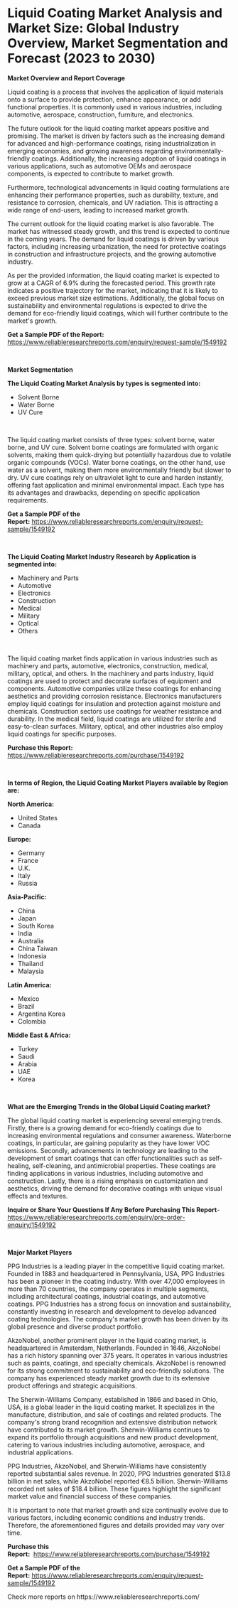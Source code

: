 <p><h1>Liquid Coating Market Analysis and Market Size: Global Industry Overview, Market Segmentation and Forecast (2023 to 2030)</h1></p><p><strong>Market Overview and Report Coverage</strong></p>
<p><p>Liquid coating is a process that involves the application of liquid materials onto a surface to provide protection, enhance appearance, or add functional properties. It is commonly used in various industries, including automotive, aerospace, construction, furniture, and electronics.</p><p>The future outlook for the liquid coating market appears positive and promising. The market is driven by factors such as the increasing demand for advanced and high-performance coatings, rising industrialization in emerging economies, and growing awareness regarding environmentally-friendly coatings. Additionally, the increasing adoption of liquid coatings in various applications, such as automotive OEMs and aerospace components, is expected to contribute to market growth.</p><p>Furthermore, technological advancements in liquid coating formulations are enhancing their performance properties, such as durability, texture, and resistance to corrosion, chemicals, and UV radiation. This is attracting a wide range of end-users, leading to increased market growth.</p><p>The current outlook for the liquid coating market is also favorable. The market has witnessed steady growth, and this trend is expected to continue in the coming years. The demand for liquid coatings is driven by various factors, including increasing urbanization, the need for protective coatings in construction and infrastructure projects, and the growing automotive industry.</p><p>As per the provided information, the liquid coating market is expected to grow at a CAGR of 6.9% during the forecasted period. This growth rate indicates a positive trajectory for the market, indicating that it is likely to exceed previous market size estimations. Additionally, the global focus on sustainability and environmental regulations is expected to drive the demand for eco-friendly liquid coatings, which will further contribute to the market's growth.</p></p>
<p><strong>Get a Sample PDF of the Report:</strong> <a href="https://www.reliableresearchreports.com/enquiry/request-sample/1549192">https://www.reliableresearchreports.com/enquiry/request-sample/1549192</a></p>
<p>&nbsp;</p>
<p><strong>Market Segmentation</strong></p>
<p><strong>The Liquid Coating Market Analysis by types is segmented into:</strong></p>
<p><ul><li>Solvent Borne</li><li>Water Borne</li><li>UV Cure</li></ul></p>
<p>&nbsp;</p>
<p><p>The liquid coating market consists of three types: solvent borne, water borne, and UV cure. Solvent borne coatings are formulated with organic solvents, making them quick-drying but potentially hazardous due to volatile organic compounds (VOCs). Water borne coatings, on the other hand, use water as a solvent, making them more environmentally friendly but slower to dry. UV cure coatings rely on ultraviolet light to cure and harden instantly, offering fast application and minimal environmental impact. Each type has its advantages and drawbacks, depending on specific application requirements.</p></p>
<p><strong>Get a Sample PDF of the Report:</strong>&nbsp;<a href="https://www.reliableresearchreports.com/enquiry/request-sample/1549192">https://www.reliableresearchreports.com/enquiry/request-sample/1549192</a></p>
<p>&nbsp;</p>
<p><strong>The Liquid Coating Market Industry Research by Application is segmented into:</strong></p>
<p><ul><li>Machinery and Parts</li><li>Automotive</li><li>Electronics</li><li>Construction</li><li>Medical</li><li>Military</li><li>Optical</li><li>Others</li></ul></p>
<p>&nbsp;</p>
<p><p>The liquid coating market finds application in various industries such as machinery and parts, automotive, electronics, construction, medical, military, optical, and others. In the machinery and parts industry, liquid coatings are used to protect and decorate surfaces of equipment and components. Automotive companies utilize these coatings for enhancing aesthetics and providing corrosion resistance. Electronics manufacturers employ liquid coatings for insulation and protection against moisture and chemicals. Construction sectors use coatings for weather resistance and durability. In the medical field, liquid coatings are utilized for sterile and easy-to-clean surfaces. Military, optical, and other industries also employ liquid coatings for specific purposes.</p></p>
<p><strong>Purchase this Report:</strong>&nbsp; <a href="https://www.reliableresearchreports.com/purchase/1549192">https://www.reliableresearchreports.com/purchase/1549192</a></p>
<p>&nbsp;</p>
<p><strong>In terms of Region, the Liquid Coating Market Players available by Region are:</strong></p>
<p>
    <p> <strong> North America: </strong>
        <ul>
            <li>United States</li>
            <li>Canada</li>
        </ul>
        </p> 
    <p> <strong> Europe: </strong>
        <ul>
            <li>Germany</li>
            <li>France</li>
            <li>U.K.</li>
            <li>Italy</li>
            <li>Russia</li>
        </ul>
        </p> 
    <p> <strong> Asia-Pacific: </strong>
        <ul>
            <li>China</li>
            <li>Japan</li>
            <li>South Korea</li>
            <li>India</li>
            <li>Australia</li>
            <li>China Taiwan</li>
            <li>Indonesia</li>
            <li>Thailand</li>
            <li>Malaysia</li>
        </ul>
        </p> 
    <p> <strong> Latin America: </strong>
        <ul>
            <li>Mexico</li>
            <li>Brazil</li>
            <li>Argentina Korea</li>
            <li>Colombia</li>
        </ul>
        </p> 
    <p> <strong> Middle East & Africa: </strong>
        <ul>
            <li>Turkey</li>
            <li>Saudi</li>
            <li>Arabia</li>
            <li>UAE</li>
            <li>Korea</li>
        </ul>
    </p>
    </p>
<p>&nbsp;</p>
<p><strong>What are the Emerging Trends in the Global Liquid Coating market?</strong></p>
<p><p>The global liquid coating market is experiencing several emerging trends. Firstly, there is a growing demand for eco-friendly coatings due to increasing environmental regulations and consumer awareness. Waterborne coatings, in particular, are gaining popularity as they have lower VOC emissions. Secondly, advancements in technology are leading to the development of smart coatings that can offer functionalities such as self-healing, self-cleaning, and antimicrobial properties. These coatings are finding applications in various industries, including automotive and construction. Lastly, there is a rising emphasis on customization and aesthetics, driving the demand for decorative coatings with unique visual effects and textures.</p></p>
<p><strong>Inquire or Share Your Questions If Any Before Purchasing This Report</strong>- <a href="https://www.reliableresearchreports.com/enquiry/pre-order-enquiry/1549192">https://www.reliableresearchreports.com/enquiry/pre-order-enquiry/1549192</a></p>
<p>&nbsp;</p>
<p><strong>Major Market Players</strong></p>
<p><p>PPG Industries is a leading player in the competitive liquid coating market. Founded in 1883 and headquartered in Pennsylvania, USA, PPG Industries has been a pioneer in the coating industry. With over 47,000 employees in more than 70 countries, the company operates in multiple segments, including architectural coatings, industrial coatings, and automotive coatings. PPG Industries has a strong focus on innovation and sustainability, constantly investing in research and development to develop advanced coating technologies. The company's market growth has been driven by its global presence and diverse product portfolio.</p><p>AkzoNobel, another prominent player in the liquid coating market, is headquartered in Amsterdam, Netherlands. Founded in 1646, AkzoNobel has a rich history spanning over 375 years. It operates in various industries such as paints, coatings, and specialty chemicals. AkzoNobel is renowned for its strong commitment to sustainability and eco-friendly solutions. The company has experienced steady market growth due to its extensive product offerings and strategic acquisitions.</p><p>The Sherwin-Williams Company, established in 1866 and based in Ohio, USA, is a global leader in the liquid coating market. It specializes in the manufacture, distribution, and sale of coatings and related products. The company's strong brand recognition and extensive distribution network have contributed to its market growth. Sherwin-Williams continues to expand its portfolio through acquisitions and new product development, catering to various industries including automotive, aerospace, and industrial applications.</p><p>PPG Industries, AkzoNobel, and Sherwin-Williams have consistently reported substantial sales revenue. In 2020, PPG Industries generated $13.8 billion in net sales, while AkzoNobel reported €8.5 billion. Sherwin-Williams recorded net sales of $18.4 billion. These figures highlight the significant market value and financial success of these companies.</p><p>It is important to note that market growth and size continually evolve due to various factors, including economic conditions and industry trends. Therefore, the aforementioned figures and details provided may vary over time.</p></p>
<p><strong>Purchase this Report:</strong>&nbsp;&nbsp;<a href="https://www.reliableresearchreports.com/purchase/1549192">https://www.reliableresearchreports.com/purchase/1549192</a></p>
<p></p>
<p><strong>Get a Sample PDF of the Report:</strong>&nbsp;<a href="https://www.reliableresearchreports.com/enquiry/request-sample/1549192">https://www.reliableresearchreports.com/enquiry/request-sample/1549192</a></p>
<p>Check more reports on https://www.reliableresearchreports.com/</p>